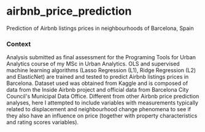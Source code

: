 # airbnb_price_prediction
Prediction of Airbnb listings prices in neighbourhoods of Barcelona, Spain

### Context
Analysis submitted as final assessment for the Programing Tools for Urban Analytics course of my MSc in Urban Analytics. OLS and supervised machine learning algorithms (Lasso Regression (L1), Ridge Regression (L2) and ElasticNet) are trained and tested to predict Airbnb listings prices in Barcelona. Dataset used was obtained from Kaggle and is composed of data from the Inside Airbnb project and official data from Barcelona City Council's Municipal Data Office. Different from other Airbnb price prediction analyses, here I attempted to include variables with measurements typically related to displacement and neighbourhood change phenomena to see if they also have an influence on price (together with property characteristics and rating scores variables).
